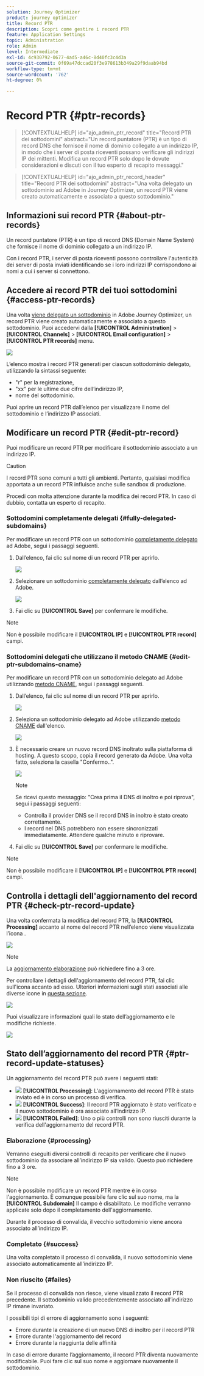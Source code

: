 ```yaml
---
solution: Journey Optimizer
product: journey optimizer
title: Record PTR
description: Scopri come gestire i record PTR
feature: Application Settings
topic: Administration
role: Admin
level: Intermediate
exl-id: 4c930792-0677-4ad5-a46c-8d40fc3c4d3a
source-git-commit: 0f69a47dccad20f3e978613b349a29f9daab94bd
workflow-type: tm+mt
source-wordcount: '762'
ht-degree: 0%

---
```


# Record PTR {#ptr-records}

>[!CONTEXTUALHELP]
>id="ajo_admin_ptr_record"
>title="Record PTR dei sottodomini"
>abstract="Un record puntatore (PTR) è un tipo di record DNS che fornisce il nome di dominio collegato a un indirizzo IP, in modo che i server di posta riceventi possano verificare gli indirizzi IP dei mittenti. Modifica un record PTR solo dopo le dovute considerazioni e discuti con il tuo esperto di recapito messaggi."

>[!CONTEXTUALHELP]
>id="ajo_admin_ptr_record_header"
>title="Record PTR dei sottodomini"
>abstract="Una volta delegato un sottodominio ad Adobe in Journey Optimizer, un record PTR viene creato automaticamente e associato a questo sottodominio."

## Informazioni sui record PTR {#about-ptr-records}

Un record puntatore (PTR) è un tipo di record DNS (Domain Name System) che fornisce il nome di dominio collegato a un indirizzo IP.

Con i record PTR, i server di posta riceventi possono controllare l&#39;autenticità dei server di posta inviati identificando se i loro indirizzi IP corrispondono ai nomi a cui i server si connettono.

## Accedere ai record PTR dei tuoi sottodomini {#access-ptr-records}

Una volta [viene delegato un sottodominio](delegate-subdomain.md) in Adobe Journey Optimizer, un record PTR viene creato automaticamente e associato a questo sottodominio. Puoi accedervi dalla **[!UICONTROL Administration]** > **[!UICONTROL Channels]** > **[!UICONTROL Email configuration]** > **[!UICONTROL PTR records]** menu.

![](assets/ptr-records.png)

L’elenco mostra i record PTR generati per ciascun sottodominio delegato, utilizzando la sintassi seguente:

* &quot;r&quot; per la registrazione,
* &quot;xx&quot; per le ultime due cifre dell’indirizzo IP,
* nome del sottodominio.

Puoi aprire un record PTR dall’elenco per visualizzare il nome del sottodominio e l’indirizzo IP associati.

## Modificare un record PTR {#edit-ptr-record}

Puoi modificare un record PTR per modificare il sottodominio associato a un indirizzo IP.

>[!CAUTION]
>
>I record PTR sono comuni a tutti gli ambienti. Pertanto, qualsiasi modifica apportata a un record PTR influisce anche sulle sandbox di produzione.
>
>Procedi con molta attenzione durante la modifica dei record PTR. In caso di dubbio, contatta un esperto di recapito.

### Sottodomini completamente delegati {#fully-delegated-subdomains}

Per modificare un record PTR con un sottodominio [completamente delegato](delegate-subdomain.md#full-subdomain-delegation) ad Adobe, segui i passaggi seguenti.

1. Dall’elenco, fai clic sul nome di un record PTR per aprirlo.

   ![](assets/ptr-record-select.png)

1. Selezionare un sottodominio [completamente delegato](delegate-subdomain.md#full-subdomain-delegation) dall’elenco ad Adobe.

   ![](assets/ptr-record-subdomain.png)

1. Fai clic su **[!UICONTROL Save]** per confermare le modifiche.

>[!NOTE]
>
>Non è possibile modificare il **[!UICONTROL IP]** e **[!UICONTROL PTR record]** campi.

### Sottodomini delegati che utilizzano il metodo CNAME {#edit-ptr-subdomains-cname}

Per modificare un record PTR con un sottodominio delegato ad Adobe utilizzando [metodo CNAME](delegate-subdomain.md#cname-subdomain-delegation), segui i passaggi seguenti.

1. Dall’elenco, fai clic sul nome di un record PTR per aprirlo.

   ![](assets/ptr-record-select-cname.png)

1. Seleziona un sottodominio delegato ad Adobe utilizzando [metodo CNAME](delegate-subdomain.md#cname-subdomain-delegation) dall&#39;elenco.

   ![](assets/ptr-record-subdomain-cname.png)

1. È necessario creare un nuovo record DNS inoltrato sulla piattaforma di hosting. A questo scopo, copia il record generato da Adobe. Una volta fatto, seleziona la casella &quot;Confermo..&quot;.

   ![](assets/ptr-record-subdomain-confirm.png)

   >[!NOTE]
   >
   >Se ricevi questo messaggio: &quot;Crea prima il DNS di inoltro e poi riprova&quot;, segui i passaggi seguenti:
   >   * Controlla il provider DNS se il record DNS in inoltro è stato creato correttamente.
   >   * I record nel DNS potrebbero non essere sincronizzati immediatamente. Attendere qualche minuto e riprovare.


1. Fai clic su **[!UICONTROL Save]** per confermare le modifiche.

>[!NOTE]
>
>Non è possibile modificare il **[!UICONTROL IP]** e **[!UICONTROL PTR record]** campi.

## Controlla i dettagli dell&#39;aggiornamento del record PTR {#check-ptr-record-update}

Una volta confermata la modifica del record PTR, la **[!UICONTROL Processing]** accanto al nome del record PTR nell’elenco viene visualizzata l’icona .

![](assets/ptr-record-updating.png)

>[!NOTE]
>
>La [aggiornamento elaborazione](#processing) può richiedere fino a 3 ore.

Per controllare i dettagli dell&#39;aggiornamento del record PTR, fai clic sull&#39;icona accanto ad esso. Ulteriori informazioni sugli stati associati alle diverse icone in [questa sezione](#ptr-record-update-statuses).

![](assets/ptr-record-recent-update.png)

Puoi visualizzare informazioni quali lo stato dell’aggiornamento e le modifiche richieste.

![](assets/ptr-record-updates.png)

## Stato dell’aggiornamento del record PTR {#ptr-record-update-statuses}

Un aggiornamento del record PTR può avere i seguenti stati:

* ![](assets/do-not-localize/ptr-record-processing.png) **[!UICONTROL Processing]**: L&#39;aggiornamento del record PTR è stato inviato ed è in corso un processo di verifica.
* ![](assets/do-not-localize/ptr-record-success.png) **[!UICONTROL Success]**: Il record PTR aggiornato è stato verificato e il nuovo sottodominio è ora associato all’indirizzo IP.
* ![](assets/do-not-localize/ptr-record-failed.png) **[!UICONTROL Failed]**: Uno o più controlli non sono riusciti durante la verifica dell&#39;aggiornamento del record PTR.

### Elaborazione {#processing}

Verranno eseguiti diversi controlli di recapito per verificare che il nuovo sottodominio da associare all’indirizzo IP sia valido. Questo può richiedere fino a 3 ore.

>[!NOTE]
>
>Non è possibile modificare un record PTR mentre è in corso l&#39;aggiornamento. È comunque possibile fare clic sul suo nome, ma la **[!UICONTROL Subdomain]** Il campo è disabilitato. Le modifiche verranno applicate solo dopo il completamento dell&#39;aggiornamento.

Durante il processo di convalida, il vecchio sottodominio viene ancora associato all’indirizzo IP.

### Completato {#success}

Una volta completato il processo di convalida, il nuovo sottodominio viene associato automaticamente all’indirizzo IP.

### Non riuscito {#failes}

Se il processo di convalida non riesce, viene visualizzato il record PTR precedente. Il sottodominio valido precedentemente associato all’indirizzo IP rimane invariato.

I possibili tipi di errore di aggiornamento sono i seguenti:
* Errore durante la creazione di un nuovo DNS di inoltro per il record PTR
* Errore durante l&#39;aggiornamento del record
* Errore durante la riaggiunta delle affinità

In caso di errore durante l’aggiornamento, il record PTR diventa nuovamente modificabile. Puoi fare clic sul suo nome e aggiornare nuovamente il sottodominio.
